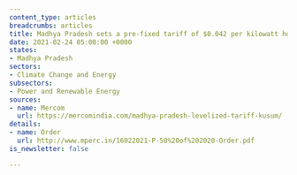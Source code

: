 ```yaml
---
content_type: articles
breadcrumbs: articles
title: Madhya Pradesh sets a pre-fixed tariff of $0.042 per kilowatt hour (kWh)
date: 2021-02-24 05:00:00 +0000
states:
- Madhya Pradesh
sectors:
- Climate Change and Energy
subsectors:
- Power and Renewable Energy
sources:
- name: Mercom
  url: https://mercomindia.com/madhya-pradesh-levelized-tariff-kusum/
details:
- name: Order
  url: http://www.mperc.in/16022021-P-50%20of%202020-Order.pdf
is_newsletter: false

---
```

